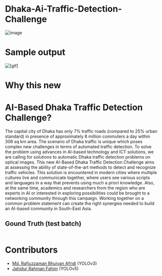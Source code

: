 # Dhaka-Ai-Traffic-Detection-Challenge

![image](https://user-images.githubusercontent.com/35966401/100905966-d8dca180-34f2-11eb-83b6-21ead19799b9.png)

# Sample output 

![[gif]](/ezgif.com-video-to-gif.gif)


# Why this new

# AI-Based Dhaka Traffic Detection Challenge?
The capital city of Dhaka has only 7% traffic roads (compared to 25% urban standard) in presence of approximately 8 million commuters a day within 306 sq km area. The scenario of Dhaka traffic is unique which poses complex new challenges in terms of automated traffic detection. To solve the problem using advances in AI-based technology and ICT solutions, we are calling for solutions to automatic Dhaka traffic detection problems on optical images. This new AI-Based Dhaka Traffic Detection Challenge aims at assessing the ability of state-of-the-art methods to detect and recognize traffic vehicles. This solution is encountered in modern cities where multiple cultures live and communicate together, where users see various scripts and languages in a way that prevents using much a priori knowledge. Also, at the same time, academics and researchers from the region who are experts in AI or interested in exploring possibilities could be brought to a networking community through this campaign. Working together on a common problem statement can create the right synergies needed to build an AI-based community in South-East Asia.

## Gound Truth (test batch)

<p align='center'>
<img src="https://user-images.githubusercontent.com/35966401/96028382-086c1780-0e7b-11eb-8897-0fba85bd559e.png" alt= '' >
</p>

# Contributors 
* [Md. Rafiuzzaman Bhuiyan Afridi](https://github.com/whoafridi) (YOLOv3)
* [Jahidur Rahman Fahim](https://github.com/Jahidur1414) (YOLOv5)
